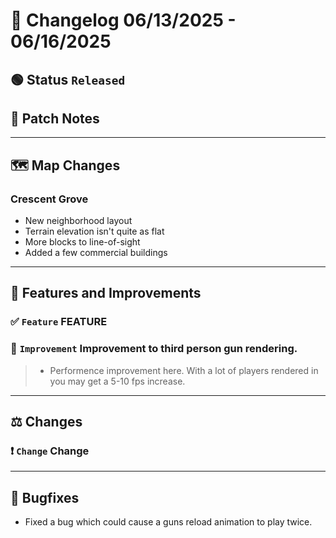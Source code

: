 # 📑 Changelog 06/13/2025 - 06/16/2025

## 🟢 Status `Released`

## 💬 Patch Notes

________

## 🗺️ Map Changes

### Crescent Grove
- New neighborhood layout
- Terrain elevation isn't quite as flat
- More blocks to line-of-sight
- Added a few commercial buildings

________

## 📢 Features and Improvements

### ✅ `Feature` FEATURE

### 🔼 `Improvement` Improvement to third person gun rendering.
>- Performence improvement here. With a lot of players rendered in you may get a 5-10 fps increase.

________

## ⚖️ Changes

### ❗ `Change` Change

________

## 🐛 Bugfixes
- Fixed a bug which could cause a guns reload animation to play twice.
